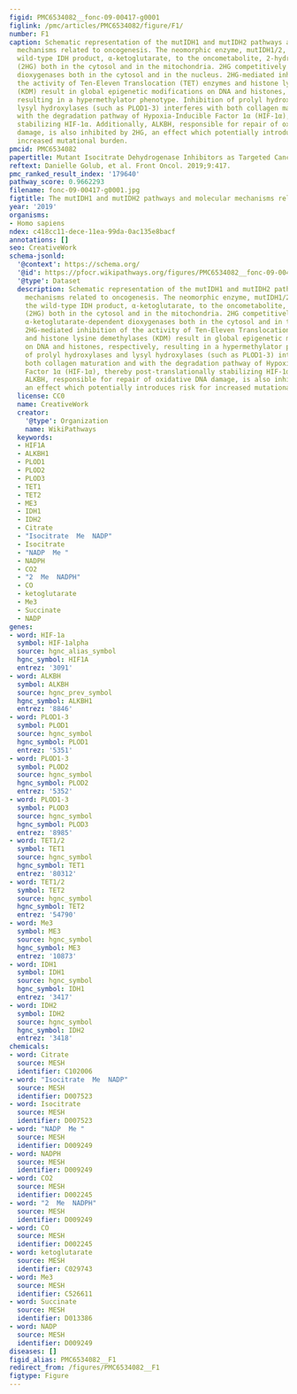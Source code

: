 ```yaml
---
figid: PMC6534082__fonc-09-00417-g0001
figlink: /pmc/articles/PMC6534082/figure/F1/
number: F1
caption: Schematic representation of the mutIDH1 and mutIDH2 pathways and molecular
  mechanisms related to oncogenesis. The neomorphic enzyme, mutIDH1/2, converts the
  wild-type IDH product, α-ketoglutarate, to the oncometabolite, 2-hydroxyglutarate
  (2HG) both in the cytosol and in the mitochondria. 2HG competitively inhibits α-ketoglutarate-dependent
  dioxygenases both in the cytosol and in the nucleus. 2HG-mediated inhibition of
  the activity of Ten-Eleven Translocation (TET) enzymes and histone lysine demethylases
  (KDM) result in global epigenetic modifications on DNA and histones, respectively,
  resulting in a hypermethylator phenotype. Inhibition of prolyl hydroxylases and
  lysyl hydroxylases (such as PLOD1-3) interferes with both collagen maturation and
  with the degradation pathway of Hypoxia-Inducible Factor 1α (HIF-1α), thereby post-translationally
  stabilizing HIF-1α. Additionally, ALKBH, responsible for repair of oxidative DNA
  damage, is also inhibited by 2HG, an effect which potentially introduces risk for
  increased mutational burden.
pmcid: PMC6534082
papertitle: Mutant Isocitrate Dehydrogenase Inhibitors as Targeted Cancer Therapeutics.
reftext: Danielle Golub, et al. Front Oncol. 2019;9:417.
pmc_ranked_result_index: '179640'
pathway_score: 0.9662293
filename: fonc-09-00417-g0001.jpg
figtitle: The mutIDH1 and mutIDH2 pathways and molecular mechanisms related to oncogenesis
year: '2019'
organisms:
- Homo sapiens
ndex: c418cc11-dece-11ea-99da-0ac135e8bacf
annotations: []
seo: CreativeWork
schema-jsonld:
  '@context': https://schema.org/
  '@id': https://pfocr.wikipathways.org/figures/PMC6534082__fonc-09-00417-g0001.html
  '@type': Dataset
  description: Schematic representation of the mutIDH1 and mutIDH2 pathways and molecular
    mechanisms related to oncogenesis. The neomorphic enzyme, mutIDH1/2, converts
    the wild-type IDH product, α-ketoglutarate, to the oncometabolite, 2-hydroxyglutarate
    (2HG) both in the cytosol and in the mitochondria. 2HG competitively inhibits
    α-ketoglutarate-dependent dioxygenases both in the cytosol and in the nucleus.
    2HG-mediated inhibition of the activity of Ten-Eleven Translocation (TET) enzymes
    and histone lysine demethylases (KDM) result in global epigenetic modifications
    on DNA and histones, respectively, resulting in a hypermethylator phenotype. Inhibition
    of prolyl hydroxylases and lysyl hydroxylases (such as PLOD1-3) interferes with
    both collagen maturation and with the degradation pathway of Hypoxia-Inducible
    Factor 1α (HIF-1α), thereby post-translationally stabilizing HIF-1α. Additionally,
    ALKBH, responsible for repair of oxidative DNA damage, is also inhibited by 2HG,
    an effect which potentially introduces risk for increased mutational burden.
  license: CC0
  name: CreativeWork
  creator:
    '@type': Organization
    name: WikiPathways
  keywords:
  - HIF1A
  - ALKBH1
  - PLOD1
  - PLOD2
  - PLOD3
  - TET1
  - TET2
  - ME3
  - IDH1
  - IDH2
  - Citrate
  - "Isocitrate  Me  NADP"
  - Isocitrate
  - "NADP  Me "
  - NADPH
  - CO2
  - "2  Me  NADPH"
  - CO
  - ketoglutarate
  - Me3
  - Succinate
  - NADP
genes:
- word: HIF-1a
  symbol: HIF-1alpha
  source: hgnc_alias_symbol
  hgnc_symbol: HIF1A
  entrez: '3091'
- word: ALKBH
  symbol: ALKBH
  source: hgnc_prev_symbol
  hgnc_symbol: ALKBH1
  entrez: '8846'
- word: PLOD1-3
  symbol: PLOD1
  source: hgnc_symbol
  hgnc_symbol: PLOD1
  entrez: '5351'
- word: PLOD1-3
  symbol: PLOD2
  source: hgnc_symbol
  hgnc_symbol: PLOD2
  entrez: '5352'
- word: PLOD1-3
  symbol: PLOD3
  source: hgnc_symbol
  hgnc_symbol: PLOD3
  entrez: '8985'
- word: TET1/2
  symbol: TET1
  source: hgnc_symbol
  hgnc_symbol: TET1
  entrez: '80312'
- word: TET1/2
  symbol: TET2
  source: hgnc_symbol
  hgnc_symbol: TET2
  entrez: '54790'
- word: Me3
  symbol: ME3
  source: hgnc_symbol
  hgnc_symbol: ME3
  entrez: '10873'
- word: IDH1
  symbol: IDH1
  source: hgnc_symbol
  hgnc_symbol: IDH1
  entrez: '3417'
- word: IDH2
  symbol: IDH2
  source: hgnc_symbol
  hgnc_symbol: IDH2
  entrez: '3418'
chemicals:
- word: Citrate
  source: MESH
  identifier: C102006
- word: "Isocitrate  Me  NADP"
  source: MESH
  identifier: D007523
- word: Isocitrate
  source: MESH
  identifier: D007523
- word: "NADP  Me "
  source: MESH
  identifier: D009249
- word: NADPH
  source: MESH
  identifier: D009249
- word: CO2
  source: MESH
  identifier: D002245
- word: "2  Me  NADPH"
  source: MESH
  identifier: D009249
- word: CO
  source: MESH
  identifier: D002245
- word: ketoglutarate
  source: MESH
  identifier: C029743
- word: Me3
  source: MESH
  identifier: C526611
- word: Succinate
  source: MESH
  identifier: D013386
- word: NADP
  source: MESH
  identifier: D009249
diseases: []
figid_alias: PMC6534082__F1
redirect_from: /figures/PMC6534082__F1
figtype: Figure
---
```

